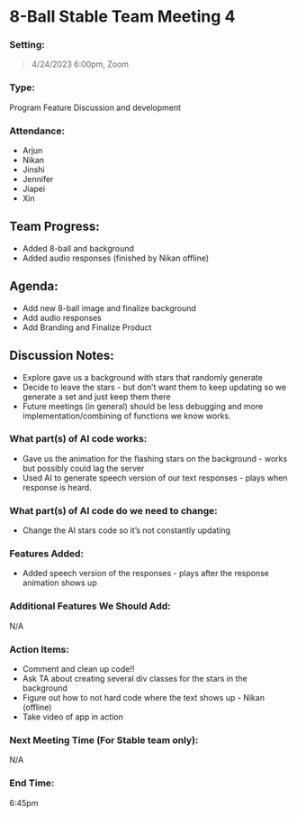 # 8-Ball Stable Team Meeting 4

### Setting:

> 4/24/2023 6:00pm, Zoom

### Type:

Program Feature Discussion and development

### Attendance:

- Arjun
- Nikan
- Jinshi
- Jennifer
- Jiapei
- Xin

## Team Progress:

- Added 8-ball and background
- Added audio responses (finished by Nikan offline)

## Agenda:

- Add new 8-ball image and finalize background
- Add audio responses
- Add Branding and Finalize Product

## Discussion Notes:

- Explore gave us a background with stars that randomly generate
- Decide to leave the stars - but don’t want them to keep updating so we generate a set and just keep them there
- Future meetings (in general) should be less debugging and more implementation/combining of functions we know works.

### What part(s) of AI code works:

- Gave us the animation for the flashing stars on the background - works but possibly could lag the server
- Used AI to generate speech version of our text responses - plays when response is heard.

### What part(s) of AI code do we need to change:

- Change the AI stars code so it’s not constantly updating

### Features Added:

- Added speech version of the responses - plays after the response animation shows up

### Additional Features We Should Add:

N/A

### Action Items:

- Comment and clean up code!!
- Ask TA about creating several div classes for the stars in the background
- Figure out how to not hard code where the text shows up - Nikan (offline)
- Take video of app in action

### Next Meeting Time (For Stable team only):

N/A

### End Time:

6:45pm
